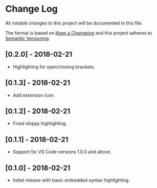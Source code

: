# Change Log

All notable changes to this project will be documented in this file.

The format is based on [Keep a Changelog](http://keepachangelog.com/en/1.0.0/)
and this project adheres to [Semantic Versioning](http://semver.org/spec/v2.0.0.html).

## [0.2.0] - 2018-02-21
- Highlighting for open/closing brackets.

## [0.1.3] - 2018-02-21
- Add extension icon.

## [0.1.2] - 2018-02-21
- Fixed sloppy highlighting.

## [0.1.1] - 2018-02-21
- Support for VS Code versions 1.0.0 and above.

## [0.1.0] - 2018-02-21
- Initial release with basic embedded syntax highlighting.